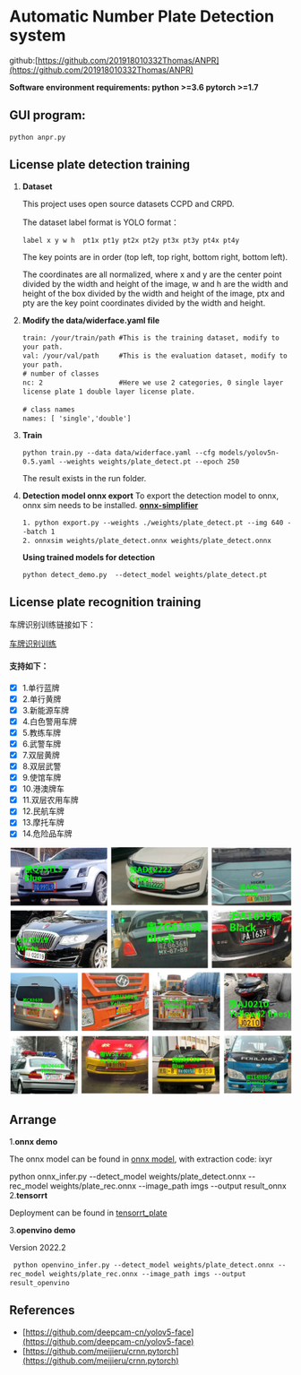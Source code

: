 # **Automatic Number Plate Detection system**

github:[https://github.com/201918010332Thomas/ANPR](https://github.com/201918010332Thomas/ANPR)

**Software environment requirements: python >=3.6  pytorch >=1.7**

## **GUI program:**

```
python anpr.py
```

## License plate detection training

1. **Dataset**

   This project uses open source datasets CCPD and CRPD.

   The dataset label format is YOLO format：

   ```
   label x y w h  pt1x pt1y pt2x pt2y pt3x pt3y pt4x pt4y
   ```

   The key points are in order (top left, top right, bottom right, bottom left).

   The coordinates are all normalized, where x and y are the center point divided by the width and height of the image, w and h are the width and height of the box divided by the width and height of the image, ptx and pty are the key point coordinates divided by the width and height.
2. **Modify the data/widerface.yaml file**

   ```
   train: /your/train/path #This is the training dataset, modify to your path.
   val: /your/val/path     #This is the evaluation dataset, modify to your path.
   # number of classes
   nc: 2                   #Here we use 2 categories, 0 single layer license plate 1 double layer license plate.

   # class names
   names: [ 'single','double']

   ```
3. **Train**

   ```
   python train.py --data data/widerface.yaml --cfg models/yolov5n-0.5.yaml --weights weights/plate_detect.pt --epoch 250
   ```

   The result exists in the run folder.
4. **Detection model onnx export**
   To export the detection model to onnx, onnx sim needs to be installed. **[onnx-simplifier](https://github.com/daquexian/onnx-simplifier)**

   ```
   1. python export.py --weights ./weights/plate_detect.pt --img 640 --batch 1
   2. onnxsim weights/plate_detect.onnx weights/plate_detect.onnx
   ```

   **Using trained models for detection**

   ```
   python detect_demo.py  --detect_model weights/plate_detect.pt
   ```

## License plate recognition training

车牌识别训练链接如下：

[车牌识别训练](https://github.com/we0091234/crnn_plate_recognition)

#### **支持如下：**

- [X]  1.单行蓝牌
- [X]  2.单行黄牌
- [X]  3.新能源车牌
- [X]  4.白色警用车牌
- [X]  5.教练车牌
- [X]  6.武警车牌
- [X]  7.双层黄牌
- [X]  8.双层武警
- [X]  9.使馆车牌
- [X]  10.港澳牌车
- [X]  11.双层农用车牌
- [X]  12.民航车牌
- [X]  13.摩托车牌
- [X]  14.危险品车牌

![Image ](image/README/test_12.jpg)

## Arrange

1.**onnx demo**

The onnx model can be found in [onnx model](https://pan.baidu.com/s/1UmWN2kpRP96h2cM6Pi-now), with extraction code: ixyr

python onnx_infer.py --detect_model weights/plate_detect.onnx  --rec_model weights/plate_rec.onnx  --image_path imgs --output result_onnx
2.**tensorrt**

Deployment can be found in [tensorrt_plate](https://github.com/we0091234/chinese_plate_tensorrt)

3.**openvino demo**

Version 2022.2

```
 python openvino_infer.py --detect_model weights/plate_detect.onnx --rec_model weights/plate_rec.onnx --image_path imgs --output result_openvino
```

## References

* [https://github.com/deepcam-cn/yolov5-face](https://github.com/deepcam-cn/yolov5-face)
* [https://github.com/meijieru/crnn.pytorch](https://github.com/meijieru/crnn.pytorch)
